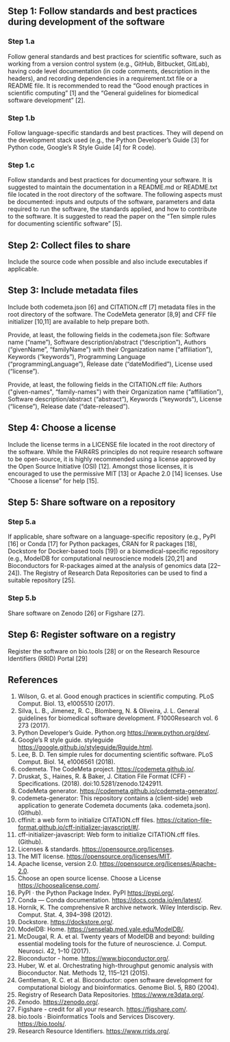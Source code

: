 ## Step 1: Follow standards and best practices during development of the software

### Step 1.a
Follow general standards and best practices for scientific software, such as working from a version
control system (e.g., GitHub, Bitbucket, GitLab), having code level documentation (in code comments, description
in the headers), and recording dependencies in a requirement.txt file or a README file. It is recommended to read
the “Good enough practices in scientific computing” [1] and the “General guidelines for biomedical software
development” [2].

### Step 1.b
Follow language-specific standards and best practices. They will depend on the development stack used
(e.g., the Python Developer’s Guide [3] for Python code, Google’s R Style Guide [4] for R code).

### Step 1.c
Follow standards and best practices for documenting your software. It is suggested to maintain the
documentation in a README.md or README.txt file located in the root directory of the software. The following
aspects must be documented: inputs and outputs of the software, parameters and data required to run the software, the standards applied, and how to contribute to the software. It is suggested to read the paper on the
“Ten simple rules for documenting scientific software” [5].

## Step 2: Collect files to share
Include the source code when possible and also include executables if applicable.

## Step 3: Include metadata files
Include both codemeta.json [6] and CITATION.cff [7] metadata files in the root directory of the software. The CodeMeta
generator [8,9] and CFF file initializer [10,11] are available to help prepare both.

Provide, at least, the following fields in the codemeta.json file: Software name (“name”), Software
description/abstract (“description”), Authors (“givenName”, “familyName”) with their Organization name
(“affiliation”), Keywords (“keywords”), Programming Language (“programmingLanguage”), Release date
(“dateModified”), License used (“license”).

Provide, at least, the following fields in the CITATION.cff file: Authors ("given-names", “family-names") with their
Organization name (“affiliation”), Software description/abstract (“abstract”), Keywords (“keywords”), License
(“license”), Release date (“date-released”).

## Step 4: Choose a license
Include the license terms in a LICENSE file located in the root directory of the software. While the FAIR4RS
principles do not require research software to be open-source, it is highly recommended using a license approved
by the Open Source Initiative (OSI) [12]. Amongst those licenses, it is encouraged to use the permissive MIT [13] or
Apache 2.0 [14] licenses. Use “Choose a license” for help [15].

## Step 5: Share software on a repository

### Step 5.a
If applicable, share software on a language-specific repository (e.g., PyPI [16] or Conda [17] for Python
packages, CRAN for R packages [18], Dockstore for Docker-based tools [19]) or a biomedical-specific repository (e.g.,
ModelDB for computational neuroscience models [20,21] and Bioconductors for R-packages aimed at the analysis of
genomics data [22–24]). The Registry of Research Data Repositories can be used to find a suitable repository [25].

### Step 5.b
Share software on Zenodo [26] or Figshare [27].

## Step 6: Register software on a registry
Register the software on bio.tools [28] or on the Research Resource Identifiers (RRID) Portal [29]

## References
1. Wilson, G. et al. Good enough practices in scientific computing. PLoS Comput. Biol. 13,
e1005510 (2017).
2. Silva, L. B., Jimenez, R. C., Blomberg, N. & Oliveira, J. L. General guidelines for biomedical
software development. F1000Research vol. 6 273 (2017).
3. Python Developer’s Guide. Python.org https://www.python.org/dev/.
4. Google’s R style guide. styleguide https://google.github.io/styleguide/Rguide.html.
5. Lee, B. D. Ten simple rules for documenting scientific software. PLoS Comput. Biol. 14,
e1006561 (2018).
6. codemeta. The CodeMeta project. https://codemeta.github.io/.
7. Druskat, S., Haines, R. & Baker, J. Citation File Format (CFF) - Specifications. (2018).
doi:10.5281/zenodo.1242911.
8. CodeMeta generator. https://codemeta.github.io/codemeta-generator/.
9. codemeta-generator: This repository contains a (client-side) web application to generate
Codemeta documents (aka. codemeta.json). (Github).
10. cffinit: a web form to initialize CITATION.cff files.
https://citation-file-format.github.io/cff-initializer-javascript/#/.
11. cff-initializer-javascript: Web form to initialize CITATION.cff files. (Github).
12. Licenses & standards. https://opensource.org/licenses.
13. The MIT license. https://opensource.org/licenses/MIT.
14. Apache license, version 2.0. https://opensource.org/licenses/Apache-2.0.
15. Choose an open source license. Choose a License https://choosealicense.com/.
16. PyPI · the Python Package Index. PyPI https://pypi.org/.
17. Conda — Conda documentation. https://docs.conda.io/en/latest/.
18. Hornik, K. The comprehensive R archive network. Wiley Interdiscip. Rev. Comput. Stat. 4,
394–398 (2012).
19. Dockstore. https://dockstore.org/.
20. ModelDB: Home. https://senselab.med.yale.edu/ModelDB/.
21. McDougal, R. A. et al. Twenty years of ModelDB and beyond: building essential modeling
tools for the future of neuroscience. J. Comput. Neurosci. 42, 1–10 (2017).
22. Bioconductor - home. https://www.bioconductor.org/.
23. Huber, W. et al. Orchestrating high-throughput genomic analysis with Bioconductor. Nat.
Methods 12, 115–121 (2015).
24. Gentleman, R. C. et al. Bioconductor: open software development for computational biology
and bioinformatics. Genome Biol. 5, R80 (2004).
25. Registry of Research Data Repositories. https://www.re3data.org/.
26. Zenodo. https://zenodo.org/.
27. Figshare - credit for all your research. https://figshare.com/.
28. bio.tools · Bioinformatics Tools and Services Discovery. https://bio.tools/.
29. Research Resource Identifiers. https://www.rrids.org/.
